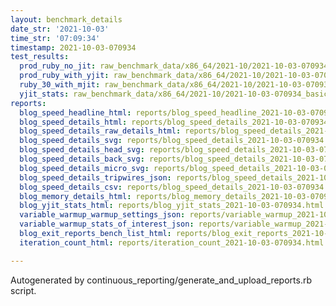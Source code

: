 ```yaml
---
layout: benchmark_details
date_str: '2021-10-03'
time_str: '07:09:34'
timestamp: 2021-10-03-070934
test_results:
  prod_ruby_no_jit: raw_benchmark_data/x86_64/2021-10/2021-10-03-070934_basic_benchmark_prod_ruby_no_jit.json
  prod_ruby_with_yjit: raw_benchmark_data/x86_64/2021-10/2021-10-03-070934_basic_benchmark_prod_ruby_with_yjit.json
  ruby_30_with_mjit: raw_benchmark_data/x86_64/2021-10/2021-10-03-070934_basic_benchmark_ruby_30_with_mjit.json
  yjit_stats: raw_benchmark_data/x86_64/2021-10/2021-10-03-070934_basic_benchmark_yjit_stats.json
reports:
  blog_speed_headline_html: reports/blog_speed_headline_2021-10-03-070934.html
  blog_speed_details_html: reports/blog_speed_details_2021-10-03-070934.html
  blog_speed_details_raw_details_html: reports/blog_speed_details_2021-10-03-070934.raw_details.html
  blog_speed_details_svg: reports/blog_speed_details_2021-10-03-070934.svg
  blog_speed_details_head_svg: reports/blog_speed_details_2021-10-03-070934.head.svg
  blog_speed_details_back_svg: reports/blog_speed_details_2021-10-03-070934.back.svg
  blog_speed_details_micro_svg: reports/blog_speed_details_2021-10-03-070934.micro.svg
  blog_speed_details_tripwires_json: reports/blog_speed_details_2021-10-03-070934.tripwires.json
  blog_speed_details_csv: reports/blog_speed_details_2021-10-03-070934.csv
  blog_memory_details_html: reports/blog_memory_details_2021-10-03-070934.html
  blog_yjit_stats_html: reports/blog_yjit_stats_2021-10-03-070934.html
  variable_warmup_warmup_settings_json: reports/variable_warmup_2021-10-03-070934.warmup_settings.json
  variable_warmup_stats_of_interest_json: reports/variable_warmup_2021-10-03-070934.stats_of_interest.json
  blog_exit_reports_bench_list_html: reports/blog_exit_reports_2021-10-03-070934.bench_list.html
  iteration_count_html: reports/iteration_count_2021-10-03-070934.html

---
```

Autogenerated by continuous_reporting/generate_and_upload_reports.rb script.
